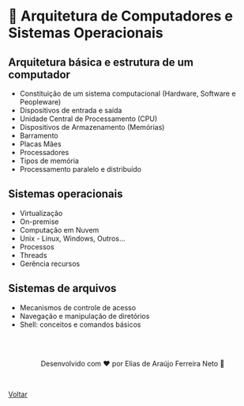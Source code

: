 # 🔧 Arquitetura de Computadores e Sistemas Operacionais

## Arquitetura básica e estrutura de um computador

- Constituição de um sistema computacional (Hardware, Software e Peopleware)
- Dispositivos de entrada e saída
- Unidade Central de Processamento (CPU)
- Dispositivos de Armazenamento (Memórias)
- Barramento
- Placas Mães
- Processadores
- Tipos de memória
- Processamento paralelo e distribuído

## Sistemas operacionais

- Virtualização
- On-premise
- Computaçâo em Nuvem
- Unix - Linux, Windows, Outros...
- Processos
- Threads
- Gerência recursos

## Sistemas de arquivos

- Mecanismos de controle de acesso
- Navegação e manipulação de diretórios
- Shell: conceitos e comandos básicos

<br>
<br>

<p align="center"> Desenvolvido com ❤ por Elias de Araújo Ferreira Neto 👋 <p>

<br>

<a href="../../">Voltar</a>
